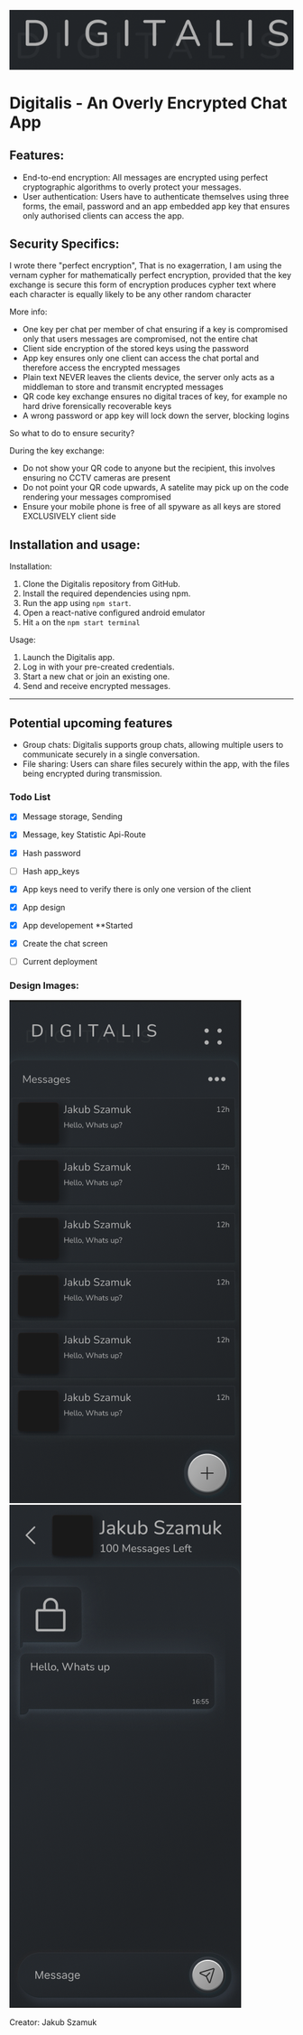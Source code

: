 
![Logo](images/image.png)
# Digitalis - An Overly Encrypted Chat App


## Features:
- End-to-end encryption: All messages are encrypted using perfect cryptographic algorithms to overly protect your messages.
- User authentication: Users have to authenticate themselves using three forms, the email, password and an app embedded app key that ensures only authorised clients can access the app.

## Security Specifics:
I wrote there "perfect encryption", That is no exagerration, I am using the vernam cypher for mathematically perfect encryption, provided that the key exchange is secure this form of encryption produces cypher text where each character is equally likely to be any other random character

More info:
- One key per chat per member of chat ensuring if a key is compromised only that users messages are compromised, not the entire chat
- Client side encryption of the stored keys using the password
- App key ensures only one client can access the chat portal and therefore access the encrypted messages
- Plain text NEVER leaves the clients device, the server only acts as a middleman to store and transmit encrypted messages
- QR code key exchange ensures no digital traces of key, for example no hard drive forensically recoverable keys
- A wrong password or app key will lock down the server, blocking logins 


So what to do to ensure security?

During the key exchange:
- Do not show your QR code to anyone but the recipient, this involves ensuring no CCTV cameras are present
- Do not point your QR code upwards, A satelite may pick up on the code rendering your messages compromised
- Ensure your mobile phone is free of all spyware as all keys are stored EXCLUSIVELY client side

## Installation and usage:

Installation:
1. Clone the Digitalis repository from GitHub.
2. Install the required dependencies using npm.
3. Run the app using `npm start`.
4. Open a react-native configured android emulator
5. Hit `a` on the `npm start terminal`


Usage:
1. Launch the Digitalis app.
2. Log in with your pre-created credentials.
3. Start a new chat or join an existing one.
4. Send and receive encrypted messages.


-----------------------------------------

## Potential upcoming features
- Group chats: Digitalis supports group chats, allowing multiple users to communicate securely in a single conversation.
- File sharing: Users can share files securely within the app, with the files being encrypted during transmission.


### Todo List
- [X] Message storage, Sending
- [X] Message, key Statistic Api-Route
- [X] Hash password
- [ ] Hash app_keys
- [X] App keys need to verify there is only one version of the client
- [X] App design
- [X] App developement **Started

- [X] Create the chat screen


- [ ] Current deployment

### Design Images:
![Main menu](images/image2.png)
![Chat Page](images/image3.png)

Creator: Jakub Szamuk

